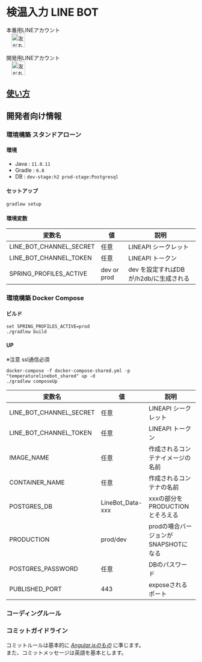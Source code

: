 # 検温入力 LINE BOT
本番用LINEアカウント   
　<a href="https://lin.ee/Nl4njFS"><img src="https://scdn.line-apps.com/n/line_add_friends/btn/ja.png" alt="友だち追加" height="36" border="0"></a>   

開発用LINEアカウント   
　<a href="https://lin.ee/ZNs4VXX"><img src="https://scdn.line-apps.com/n/line_add_friends/btn/ja.png" alt="友だち追加" height="36" border="0"></a>
 
## [使い方](https://github.com/code4unb/TemperatureLINEBot/blob/document/documentation/USAGE.md#%E4%BD%BF%E3%81%84%E6%96%B9)

## 開発者向け情報
### 環境構築 スタンドアローン
#### 環境
- Java : `11.0.11`
- Gradle : `6.8`
- DB : `dev-stage:h2 prod-stage:Postgresql`
#### セットアップ
`gradlew setup`   
#### 環境変数
| 変数名 | 値| 説明 |
----|----|----
| LINE_BOT_CHANNEL_SECRET | 任意 | LINEAPI シークレット |
| LINE_BOT_CHANNEL_TOKEN | 任意 | LINEAPI トークン |
| SPRING_PROFILES_ACTIVE | dev or prod | dev を設定すればDBが/h2db/に生成される|

### 環境構築 Docker Compose
#### ビルド
```
set SPRING_PROFILES_ACTIVE=prod
./gradlew build
```
#### UP
※注意 ssl通信必須
```
docker-compose -f docker-compose-shared.yml -p "temperaturelinebot_shared" up -d
./gradlew composeUp
```
| 変数名 | 値| 説明 |
----|----|----
| LINE_BOT_CHANNEL_SECRET | 任意 | LINEAPI シークレット |
| LINE_BOT_CHANNEL_TOKEN | 任意 | LINEAPI トークン |
| IMAGE_NAME | 任意 | 作成されるコンテナイメージの名前|
| CONTAINER_NAME | 任意 | 作成されるコンテナの名前|
| POSTGRES_DB | LineBot_Data-xxx | xxxの部分をPRODUCTIONとそろえる|
| PRODUCTION | prod/dev | prodの場合バージョンがSNAPSHOTになる|
| POSTGRES_PASSWORD | 任意 | DBのパスワード|
| PUBLISHED_PORT | 443 | exposeされるポート|

### コーディングルール

### コミットガイドライン
コミットルールは基本的に *[Angular.jsのもの](https://github.com/angular/angular.js/blob/master/DEVELOPERS.md#-git-commit-guidelines)* に準じます。  
また、コミットメッセージは英語を基本とします。
